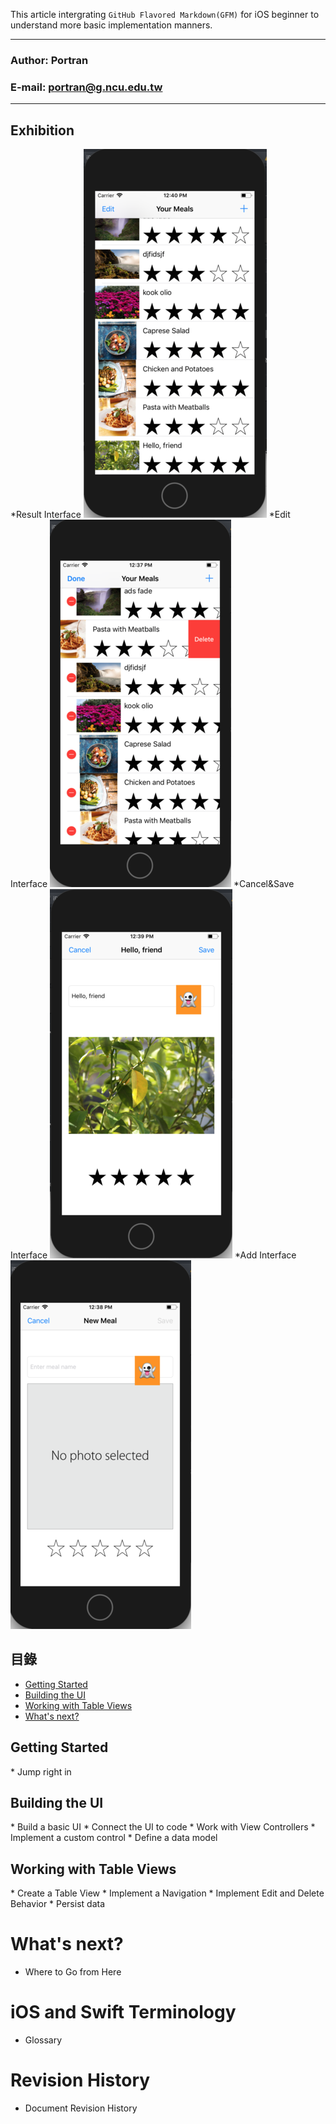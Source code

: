 This article intergrating `GitHub Flavored Markdown(GFM)` for iOS beginner to understand more basic implementation manners.
****
### Author: Portran
### E-mail: portran@g.ncu.edu.tw
**** 

## Exhibition
*Result Interface
<img src="/foodtracker/Assets.xcassets/Screen Shot/Result.imageset/Result.png">
*Edit Interface
<img src="/foodtracker/Assets.xcassets/Screen Shot/Edit.imageset/Edit.png">
*Cancel&Save Interface
<img src="/foodtracker/Assets.xcassets/Screen Shot/Cancel&Save.imageset/Cancel&Save.png">
*Add Interface
<img src="/foodtracker/Assets.xcassets/Screen Shot/Add.imageset/Add.png">


## 目錄
* [Getting Started](#Getting_Started)
* [Building the UI](#Building_the_UI)
* [Working with Table Views](#Working_with_Table_Views)
* [What's next?](#What's_next?)


<h2 id="Getting_Started">Getting Started</h2>
* Jump right in

<h2 id="Building_the_UI">Building the UI</h2>
* Build a basic UI
* Connect the UI to code
* Work with View Controllers
* Implement a custom control
* Define a data model

<h2 id="Working_with_Table_Views">Working with Table Views</h2>
* Create a Table View
* Implement a Navigation
* Implement Edit and Delete Behavior
* Persist data

# What's next?
* Where to Go from Here

# iOS and Swift Terminology
* Glossary

# Revision History
* Document Revision History
